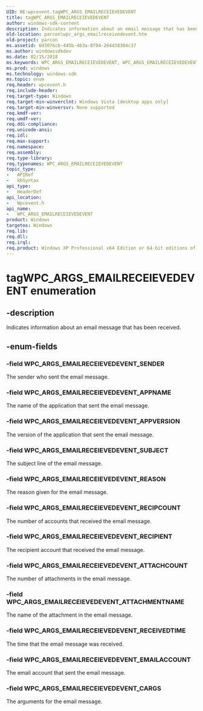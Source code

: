 ```yaml
---
UID: NE:wpcevent.tagWPC_ARGS_EMAILRECEIEVEDEVENT
title: tagWPC_ARGS_EMAILRECEIEVEDEVENT
author: windows-sdk-content
description: Indicates information about an email message that has been received.
old-location: parcon\wpc_args_emailreceivedevent.htm
old-project: parcon
ms.assetid: 6d3076cb-445b-463a-8f04-264438304c37
ms.author: windowssdkdev
ms.date: 02/15/2018
ms.keywords: WPC_ARGS_EMAILRECEIEVEDEVENT, WPC_ARGS_EMAILRECEIEVEDEVENT enumeration, WPC_ARGS_EMAILRECEIEVEDEVENT_APPNAME, WPC_ARGS_EMAILRECEIEVEDEVENT_APPVERSION, WPC_ARGS_EMAILRECEIEVEDEVENT_ATTACHCOUNT, WPC_ARGS_EMAILRECEIEVEDEVENT_ATTACHMENTNAME, WPC_ARGS_EMAILRECEIEVEDEVENT_CARGS, WPC_ARGS_EMAILRECEIEVEDEVENT_EMAILACCOUNT, WPC_ARGS_EMAILRECEIEVEDEVENT_REASON, WPC_ARGS_EMAILRECEIEVEDEVENT_RECEIVEDTIME, WPC_ARGS_EMAILRECEIEVEDEVENT_RECIPCOUNT, WPC_ARGS_EMAILRECEIEVEDEVENT_RECIPIENT, WPC_ARGS_EMAILRECEIEVEDEVENT_SENDER, WPC_ARGS_EMAILRECEIEVEDEVENT_SUBJECT, WPC_ARGS_EMAILRECEIVEDEVENT, parcon.wpc_args_emailreceivedevent, tagWPC_ARGS_EMAILRECEIEVEDEVENT, wpcevent/WPC_ARGS_EMAILRECEIEVEDEVENT, wpcevent/WPC_ARGS_EMAILRECEIEVEDEVENT_APPNAME, wpcevent/WPC_ARGS_EMAILRECEIEVEDEVENT_APPVERSION, wpcevent/WPC_ARGS_EMAILRECEIEVEDEVENT_ATTACHCOUNT, wpcevent/WPC_ARGS_EMAILRECEIEVEDEVENT_ATTACHMENTNAME, wpcevent/WPC_ARGS_EMAILRECEIEVEDEVENT_CARGS, wpcevent/WPC_ARGS_EMAILRECEIEVEDEVENT_EMAILACCOUNT, wpcevent/WPC_ARGS_EMAILRECEIEVEDEVENT_REASON, wpcevent/WPC_ARGS_EMAILRECEIEVEDEVENT_RECEIVEDTIME, wpcevent/WPC_ARGS_EMAILRECEIEVEDEVENT_RECIPCOUNT, wpcevent/WPC_ARGS_EMAILRECEIEVEDEVENT_RECIPIENT, wpcevent/WPC_ARGS_EMAILRECEIEVEDEVENT_SENDER, wpcevent/WPC_ARGS_EMAILRECEIEVEDEVENT_SUBJECT
ms.prod: windows
ms.technology: windows-sdk
ms.topic: enum
req.header: wpcevent.h
req.include-header: 
req.target-type: Windows
req.target-min-winverclnt: Windows Vista [desktop apps only]
req.target-min-winversvr: None supported
req.kmdf-ver: 
req.umdf-ver: 
req.ddi-compliance: 
req.unicode-ansi: 
req.idl: 
req.max-support: 
req.namespace: 
req.assembly: 
req.type-library: 
req.typenames: WPC_ARGS_EMAILRECEIEVEDEVENT
topic_type:
-	APIRef
-	kbSyntax
api_type:
-	HeaderDef
api_location:
-	Wpcevent.h
api_name:
-	WPC_ARGS_EMAILRECEIEVEDEVENT
product: Windows
targetos: Windows
req.lib: 
req.dll: 
req.irql: 
req.product: Windows XP Professional x64 Edition or 64-bit editions of     Windows Server 2003
---
```


# tagWPC_ARGS_EMAILRECEIEVEDEVENT enumeration


## -description


Indicates information about an email message that has been received.


## -enum-fields




### -field WPC_ARGS_EMAILRECEIEVEDEVENT_SENDER

The sender who sent the email message.


### -field WPC_ARGS_EMAILRECEIEVEDEVENT_APPNAME

The name of the application that sent the email message.


### -field WPC_ARGS_EMAILRECEIEVEDEVENT_APPVERSION

The version of the application that sent the email message.


### -field WPC_ARGS_EMAILRECEIEVEDEVENT_SUBJECT

The subject line of the email message.


### -field WPC_ARGS_EMAILRECEIEVEDEVENT_REASON

The reason given for the email message.


### -field WPC_ARGS_EMAILRECEIEVEDEVENT_RECIPCOUNT

The number of accounts that received the email message.


### -field WPC_ARGS_EMAILRECEIEVEDEVENT_RECIPIENT

The recipient account that received the email message.


### -field WPC_ARGS_EMAILRECEIEVEDEVENT_ATTACHCOUNT

The number of attachments in the email message.


### -field WPC_ARGS_EMAILRECEIEVEDEVENT_ATTACHMENTNAME

The name of the attachment in the email message.


### -field WPC_ARGS_EMAILRECEIEVEDEVENT_RECEIVEDTIME

The time that the email message was received.


### -field WPC_ARGS_EMAILRECEIEVEDEVENT_EMAILACCOUNT

The email account that sent the email message.


### -field WPC_ARGS_EMAILRECEIEVEDEVENT_CARGS

The arguments for the email message.

